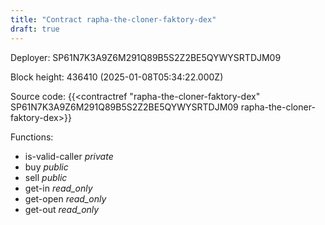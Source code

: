```yaml
---
title: "Contract rapha-the-cloner-faktory-dex"
draft: true
---
```

Deployer: SP61N7K3A9Z6M291Q89B5S2Z2BE5QYWYSRTDJM09


 



Block height: 436410 (2025-01-08T05:34:22.000Z)

Source code: {{<contractref "rapha-the-cloner-faktory-dex" SP61N7K3A9Z6M291Q89B5S2Z2BE5QYWYSRTDJM09 rapha-the-cloner-faktory-dex>}}

Functions:

* is-valid-caller _private_
* buy _public_
* sell _public_
* get-in _read_only_
* get-open _read_only_
* get-out _read_only_
